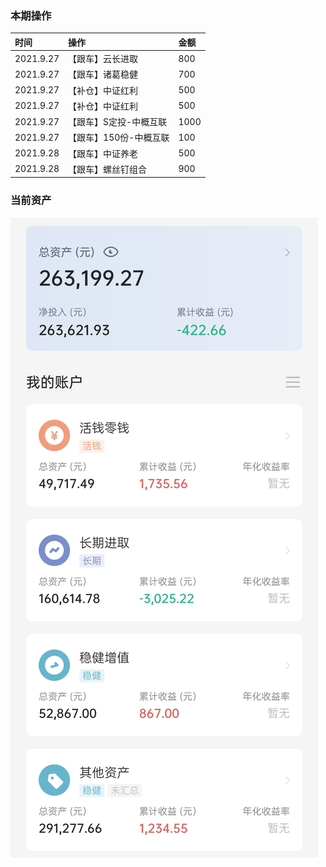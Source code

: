 ### 本期操作

| 时间 | 操作 | 金额 |
| :-- | :-- | :-- |
| 2021.9.27 | 【跟车】云长进取 | 800 |
| 2021.9.27 | 【跟车】诸葛稳健 | 700 |
| 2021.9.27 | 【补仓】中证红利 | 500 |
| 2021.9.27 | 【补仓】中证红利 | 500 |
| 2021.9.27 | 【跟车】S定投-中概互联 | 1000 |
| 2021.9.27 | 【跟车】150份-中概互联 | 100 |
| 2021.9.28 | 【跟车】中证养老 | 500 |
| 2021.9.28 | 【跟车】螺丝钉组合 | 900 |

### 当前资产

![iamge](images/2021-10-02.jpeg)
